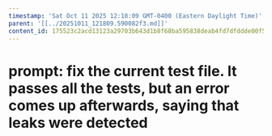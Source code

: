 ```yaml
---
timestamp: 'Sat Oct 11 2025 12:18:09 GMT-0400 (Eastern Daylight Time)'
parent: '[[../20251011_121809.590082f3.md]]'
content_id: 175523c2acd13123a29703b643d1b8f68ba595838deab4fd7dfddde00f51da97
---
```


# prompt: fix the current test file. It passes all the tests, but an error comes up afterwards, saying that leaks were detected
